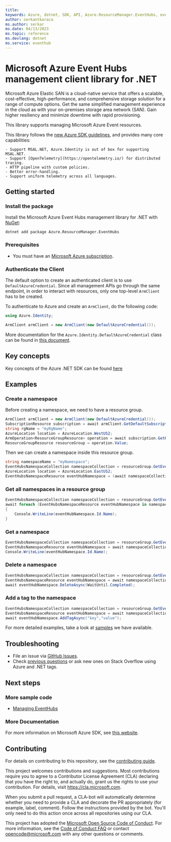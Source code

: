 ```yaml
---
title: 
keywords: Azure, dotnet, SDK, API, Azure.ResourceManager.EventHubs, eventhub
author: serkantkaraca
ms.author: serkar
ms.date: 04/13/2023
ms.topic: reference
ms.devlang: dotnet
ms.service: eventhub
---
```

# Microsoft Azure Event Hubs management client library for .NET

Microsoft Azure Elastic SAN is a cloud-native service that offers a scalable, cost-effective, high-performance, and comprehensive storage solution for a range of compute options. Get the same simplified management experience in the cloud as with your on-premises storage area network (SAN). Gain higher resiliency and minimize downtime with rapid provisioning.

This library supports managing Microsoft Azure Event resources.

This library follows the [new Azure SDK guidelines](https://azure.github.io/azure-sdk/general_introduction.html), and provides many core capabilities:

    - Support MSAL.NET, Azure.Identity is out of box for supporting MSAL.NET.
    - Support [OpenTelemetry](https://opentelemetry.io/) for distributed tracing.
    - HTTP pipeline with custom policies.
    - Better error-handling.
    - Support uniform telemetry across all languages.

## Getting started 

### Install the package

Install the Microsoft Azure Event Hubs management library for .NET with [NuGet](https://www.nuget.org/):

```dotnetcli
dotnet add package Azure.ResourceManager.EventHubs
```

### Prerequisites

* You must have an [Microsoft Azure subscription](https://azure.microsoft.com/free/dotnet/).

### Authenticate the Client

The default option to create an authenticated client is to use `DefaultAzureCredential`. Since all management APIs go through the same endpoint, in order to interact with resources, only one top-level `ArmClient` has to be created.

To authenticate to Azure and create an `ArmClient`, do the following code:

```C# Snippet:Managing_Namespaces_AuthClient_Usings
using Azure.Identity;
```
```C# Snippet:Managing_Namespaces_AuthClient
ArmClient armClient = new ArmClient(new DefaultAzureCredential());
```

More documentation for the `Azure.Identity.DefaultAzureCredential` class can be found in [this document](/dotnet/api/azure.identity.defaultazurecredential).

## Key concepts

Key concepts of the Azure .NET SDK can be found [here](https://github.com/Azure/azure-sdk-for-net/blob/main/sdk/resourcemanager/Azure.ResourceManager/README.md#key-concepts)

## Examples

### Create a namespace

Before creating a namespace, we need to have a resource group.

```C# Snippet:Managing_Namespaces_CreateResourceGroup
ArmClient armClient = new ArmClient(new DefaultAzureCredential());
SubscriptionResource subscription = await armClient.GetDefaultSubscriptionAsync();
string rgName = "myRgName";
AzureLocation location = AzureLocation.WestUS2;
ArmOperation<ResourceGroupResource> operation = await subscription.GetResourceGroups().CreateOrUpdateAsync(WaitUntil.Completed, rgName, new ResourceGroupData(location));
ResourceGroupResource resourceGroup = operation.Value;
```

Then we can create a namespace inside this resource group.

```C# Snippet:Managing_Namespaces_CreateNamespace
string namespaceName = "myNamespace";
EventHubsNamespaceCollection namespaceCollection = resourceGroup.GetEventHubsNamespaces();
AzureLocation location = AzureLocation.EastUS2;
EventHubsNamespaceResource eventHubNamespace = (await namespaceCollection.CreateOrUpdateAsync(WaitUntil.Completed, namespaceName, new EventHubsNamespaceData(location))).Value;
```

### Get all namespaces in a resource group

```C# Snippet:Managing_Namespaces_ListNamespaces
EventHubsNamespaceCollection namespaceCollection = resourceGroup.GetEventHubsNamespaces();
await foreach (EventHubsNamespaceResource eventHubNamespace in namespaceCollection.GetAllAsync())
{
    Console.WriteLine(eventHubNamespace.Id.Name);
}
```

### Get a namespace

```C# Snippet:Managing_Namespaces_GetNamespace
EventHubsNamespaceCollection namespaceCollection = resourceGroup.GetEventHubsNamespaces();
EventHubsNamespaceResource eventHubNamespace = await namespaceCollection.GetAsync("myNamespace");
Console.WriteLine(eventHubNamespace.Id.Name);
```

### Delete a namespace
```C# Snippet:Managing_Namespaces_DeleteNamespace
EventHubsNamespaceCollection namespaceCollection = resourceGroup.GetEventHubsNamespaces();
EventHubsNamespaceResource eventHubNamespace = await namespaceCollection.GetAsync("myNamespace");
await eventHubNamespace.DeleteAsync(WaitUntil.Completed);
```

### Add a tag to the namespace

```C# Snippet:Managing_Namespaces_AddTag
EventHubsNamespaceCollection namespaceCollection = resourceGroup.GetEventHubsNamespaces();
EventHubsNamespaceResource eventHubNamespace = await namespaceCollection.GetAsync("myNamespace");
await eventHubNamespace.AddTagAsync("key","value");
```

For more detailed examples, take a look at [samples](https://github.com/yukun-dong/azure-sdk-for-net/tree/eventhub-2018-01-preview/sdk/eventhub/Azure.ResourceManager.EventHubs/samples) we have available.

## Troubleshooting

-   File an issue via [GitHub Issues](https://github.com/Azure/azure-sdk-for-net/issues).
-   Check [previous questions](https://stackoverflow.com/questions/tagged/azure+.net) or ask new ones on Stack Overflow using Azure and .NET tags.

## Next steps

### More sample code

- [Managing EventHubs](https://github.com/yukun-dong/azure-sdk-for-net/blob/eventhub-2018-01-preview/sdk/eventhub/Azure.ResourceManager.EventHubs/samples/Sample1_ManagingEventHubs.md)

### More Documentation

For more information on Microsoft Azure SDK, see [this website](https://azure.github.io/azure-sdk/).

## Contributing

For details on contributing to this repository, see the [contributing
guide][cg].

This project welcomes contributions and suggestions. Most contributions
require you to agree to a Contributor License Agreement (CLA) declaring
that you have the right to, and actually do, grant us the rights to use
your contribution. For details, visit <https://cla.microsoft.com>.

When you submit a pull request, a CLA-bot will automatically determine
whether you need to provide a CLA and decorate the PR appropriately
(for example, label, comment). Follow the instructions provided by the
bot. You'll only need to do this action once across all repositories
using our CLA.

This project has adopted the [Microsoft Open Source Code of Conduct][coc]. For
more information, see the [Code of Conduct FAQ][coc_faq] or contact
<opencode@microsoft.com> with any other questions or comments.

<!-- LINKS -->
[cg]: https://github.com/Azure/azure-sdk-for-net/blob/main/sdk/resourcemanager/Azure.ResourceManager/docs/CONTRIBUTING.md
[coc]: https://opensource.microsoft.com/codeofconduct/
[coc_faq]: https://opensource.microsoft.com/codeofconduct/faq/
